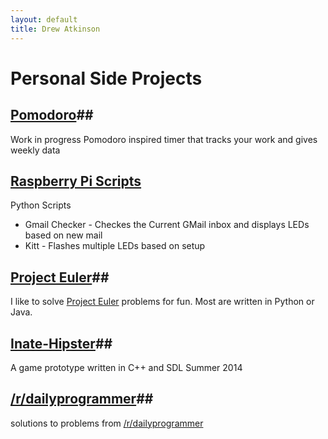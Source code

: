 ```yaml
---
layout: default
title: Drew Atkinson
---
```

# Personal Side Projects #

## [Pomodoro](https://www.github.com/drewatk/pomodoro)##
Work in progress Pomodoro inspired timer that tracks your work and gives weekly data

## [Raspberry Pi Scripts](http://www.github.com/drewatk/raspberry-pi/) ##

Python Scripts


- Gmail Checker - Checkes the Current GMail inbox and displays LEDs based on new mail
- Kitt - Flashes multiple LEDs based on setup

## [Project Euler](https://www.github.com/drewatk/projecteuler)##
I like to solve [Project Euler](http://www.projecteuler.net/) problems for fun. Most are written in Python or Java.

## [Inate-Hipster](https://www.github.com/drewatk/inate-hipster)##
A game prototype written in C++ and SDL Summer 2014

## [/r/dailyprogrammer](https://www.github.com/drewatk/daily-programmer)##
solutions to problems from [/r/dailyprogrammer](https://www.reddit.com/r/dailyprogrammer/)
